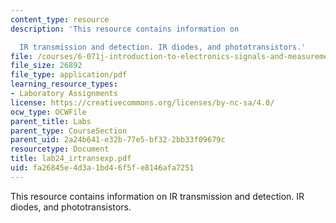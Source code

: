 ```yaml
---
content_type: resource
description: 'This resource contains information on

  IR transmission and detection. IR diodes, and phototransistors.'
file: /courses/6-071j-introduction-to-electronics-signals-and-measurement-spring-2006/fa26845e4d3a1bd46f5fe8146afa7251_lab24_irtransexp.pdf
file_size: 26892
file_type: application/pdf
learning_resource_types:
- Laboratory Assignments
license: https://creativecommons.org/licenses/by-nc-sa/4.0/
ocw_type: OCWFile
parent_title: Labs
parent_type: CourseSection
parent_uid: 2a24b641-e32b-77e5-bf32-2bb33f09679c
resourcetype: Document
title: lab24_irtransexp.pdf
uid: fa26845e-4d3a-1bd4-6f5f-e8146afa7251
---
```

This resource contains information on
IR transmission and detection. IR diodes, and phototransistors.